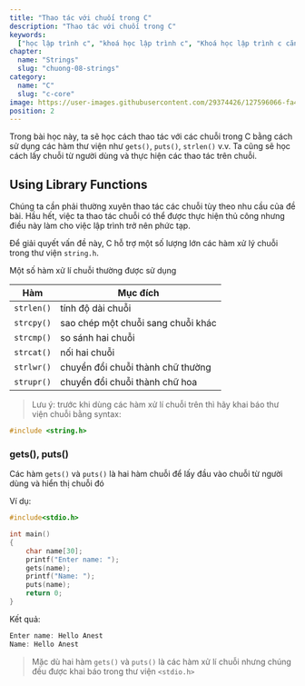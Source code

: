 ```yaml
---
title: "Thao tác với chuối trong C"
description: "Thao tác với chuối trong C"
keywords:
  ["học lập trình c", "khoá học lập trình c", "Khoá học lập trình c căn bản"]
chapter:
  name: "Strings"
  slug: "chuong-08-strings"
category:
  name: "C"
  slug: "c-core"
image: https://user-images.githubusercontent.com/29374426/127596066-fa46df01-982f-4a72-b6d1-f7d8f5c5a9b3.png
position: 2
---
```


Trong bài học này, ta sẽ học cách thao tác với các chuỗi trong C bằng cách sử dụng các hàm thư viện như `gets()`, `puts()`, `strlen()` v.v. Ta cũng sẽ học cách lấy chuỗi từ người dùng và thực hiện các thao tác trên chuỗi.

## Using Library Functions

Chúng ta cần phải thường xuyên thao tác các chuỗi tùy theo nhu cầu của đề bài. Hầu hết, việc ta thao tác chuỗi có thể được thực hiện thủ công nhưng điều này làm cho việc lập trình trở nên phức tạp.

Để giải quyết vấn đề này, C hỗ trợ một số lượng lớn các hàm xử lý chuỗi trong thư viện `string.h`.

Một số hàm xử lí chuỗi thường được sử dụng

|    Hàm     | Mục đích                           |
| :--------: | ---------------------------------- |
| `strlen()` | tính độ dài chuỗi                  |
| `strcpy()` | sao chép một chuỗi sang chuỗi khác |
| `strcmp()` | so sánh hai chuỗi                  |
| `strcat()` | nối hai chuỗi                      |
| `strlwr()` | chuyển đổi chuỗi thành chữ thường  |
| `strupr()` | chuyển đổi chuỗi thành chữ hoa     |

> Lưu ý: trước khi dùng các hàm xử lí chuỗi trên thì hãy khai báo thư viện chuỗi bằng syntax:

```c
#include <string.h>
```

### gets(), puts()

Các hàm `gets()` và `puts()` là hai hàm chuỗi để lấy đầu vào chuỗi từ người dùng và hiển thị chuỗi đó

Ví dụ:

```c
#include<stdio.h>

int main()
{
    char name[30];
    printf("Enter name: ");
    gets(name);
    printf("Name: ");
    puts(name);
    return 0;
}
```

Kết quả:

```c
Enter name: Hello Anest
Name: Hello Anest
```

> Mặc dù hai hàm `gets()` và `puts()` là các hàm xử lí chuỗi nhưng chúng đều được khai báo trong thư viện `<stdio.h>`
